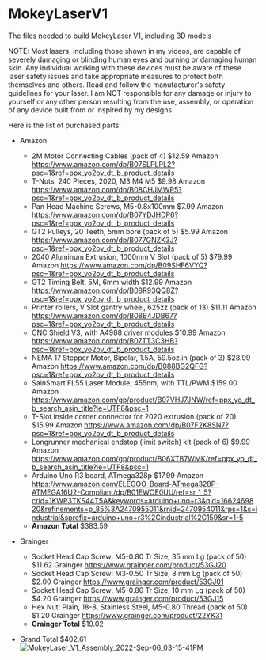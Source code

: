 # MokeyLaserV1
The files needed to build MokeyLaser V1, including 3D models

NOTE: Most lasers, including those shown in my videos, are capable of severely damaging or blinding human eyes and burning or damaging human skin. Any individual working with these devices must be aware of these laser safety issues and take appropriate measures to protect both themselves and others. Read and follow the manufacturer's safety guidelines for your laser. I am NOT responsible for any damage or injury to yourself or any other person resulting from the use, assembly, or operation of any device built from or inspired by my designs. 

Here is the list of purchased parts:
- Amazon
	- 2M Motor Connecting Cables (pack of 4)	$12.59	Amazon	https://www.amazon.com/dp/B07SLPLPL2?psc=1&ref=ppx_yo2ov_dt_b_product_details
	- T-Nuts, 240 Pieces, 2020, M3 M4 M5	$9.98	Amazon	https://www.amazon.com/dp/B08CHJMWP5?psc=1&ref=ppx_yo2ov_dt_b_product_details
	- Pan Head Machine Screws, M5-0.8x100mm	$7.99	Amazon	https://www.amazon.com/dp/B07YDJHDP6?psc=1&ref=ppx_yo2ov_dt_b_product_details
	- GT2 Pulleys, 20 Teeth, 5mm bore (pack of 5)	$5.99	Amazon	https://www.amazon.com/dp/B077GNZK3J?psc=1&ref=ppx_yo2ov_dt_b_product_details
	- 2040 Aluminum Extrusion, 1000mm V Slot (pack of 5)	$79.99	Amazon	https://www.amazon.com/dp/B09SHF6VYQ?psc=1&ref=ppx_yo2ov_dt_b_product_details
	- GT2 Timing Belt, 5M, 6mm width	$12.99	Amazon	https://www.amazon.com/dp/B08R93QQ8Z?psc=1&ref=ppx_yo2ov_dt_b_product_details
	- Printer rollers, V Slot gantry wheel, 625zz (pack of 13)	$11.11	Amazon	https://www.amazon.com/dp/B08B4JDB67?psc=1&ref=ppx_yo2ov_dt_b_product_details
	- CNC Shield V3, with A4988 driver modules	$10.99	Amazon	https://www.amazon.com/dp/B07TT3C3HB?psc=1&ref=ppx_yo2ov_dt_b_product_details
	- NEMA 17 Stepper Motor, Bipolar, 1.5A, 59.5oz.in (pack of 3)	$28.99	Amazon	https://www.amazon.com/dp/B088BG2QFG?psc=1&ref=ppx_yo2ov_dt_b_product_details
	- SainSmart FL55 Laser Module, 455nm, with TTL/PWM 	$159.00	Amazon	https://www.amazon.com/gp/product/B07VHJ7JNW/ref=ppx_yo_dt_b_search_asin_title?ie=UTF8&psc=1
	- T-Slot inside corner connector for 2020 extrusion (pack of 20)	$15.99	Amazon	https://www.amazon.com/dp/B07F2K8SN7?psc=1&ref=ppx_yo2ov_dt_b_product_details
	- Longrunner mechanical endstop (limit switch) kit (pack of 6)	$9.99	Amazon	https://www.amazon.com/gp/product/B06XTB7WMK/ref=ppx_yo_dt_b_search_asin_title?ie=UTF8&psc=1
	- Arduino Uno R3 board, ATmega328p	$17.99	Amazon	https://www.amazon.com/ELEGOO-Board-ATmega328P-ATMEGA16U2-Compliant/dp/B01EWOE0UU/ref=sr_1_5?crid=1KWP3TKS44T5A&keywords=arduino+uno+r3&qid=1662469820&refinements=p_85%3A2470955011&rnid=2470954011&rps=1&s=industrial&sprefix=arduino+uno+r3%2Cindustrial%2C159&sr=1-5
	- **Amazon Total**	$383.59		

- Grainger
	- Socket Head Cap Screw: M5-0.80 Tr Size, 35 mm Lg (pack of 50)	$11.62	Grainger	https://www.grainger.com/product/53GJ20
	- Socket Head Cap Screw: M3-0.50 Tr Size, 8 mm Lg (pack of 50)	$2.00	Grainger	https://www.grainger.com/product/53GJ01
	- Socket Head Cap Screw: M5-0.80 Tr Size, 10 mm Lg (pack of 50)	$4.20	Grainger	https://www.grainger.com/product/53GJ15
	- Hex Nut: Plain, 18-8, Stainless Steel, M5-0.80 Thread (pack of 50)	$1.20	Grainger	https://www.grainger.com/product/22YK31
	- **Grainger Total**	$19.02		

- Grand Total	$402.61		
![MokeyLaser_V1_Assembly_2022-Sep-06_03-15-41PM](https://user-images.githubusercontent.com/112953405/189668974-6a97e5fa-2198-4392-a62f-2167ebe6190b.jpg)
